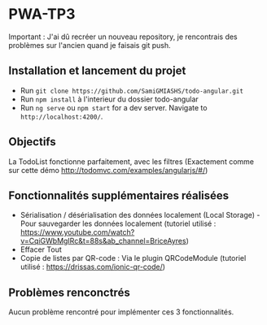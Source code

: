 # PWA-TP3

Important : J'ai dû recréer un nouveau repository, je rencontrais des problèmes sur l'ancien quand je faisais git push.

## Installation et lancement du projet
- Run `git clone https://github.com/SamiGMIASHS/todo-angular.git`
- Run `npm install` à l'interieur du dossier todo-angular
- Run `ng serve` ou `npm start`  for a dev server. Navigate to `http://localhost:4200/`. 

## Objectifs

La TodoList fonctionne parfaitement, avec les filtres (Exactement comme sur cette démo http://todomvc.com/examples/angularjs/#/)

## Fonctionnalités supplémentaires réalisées

- Sérialisation / désérialisation des données localement (Local Storage) - Pour sauvegarder les données localement (tutoriel utilisé : https://www.youtube.com/watch?v=CqiGWbMgIRc&t=88s&ab_channel=BriceAyres)
- Effacer Tout
- Copie de listes par QR-code : Via le plugin QRCodeModule (tutoriel utilisé : https://drissas.com/ionic-qr-code/)


## Problèmes renconctrés

Aucun problème rencontré pour implémenter ces 3 fonctionnalités.
